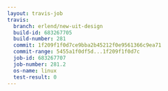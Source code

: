 ```yaml
---
layout: travis-job
travis:
  branch: erlend/new-uit-design
  build-id: 683267705
  build-number: 281
  commit: 1f209f1f0d7ce9bba2b45212f0e9561366c9ea71
  commit-range: 5455a1f0df5d...1f209f1f0d7c
  job-id: 683267707
  job-number: 281.2
  os-name: linux
  test-result: 0
---
```

